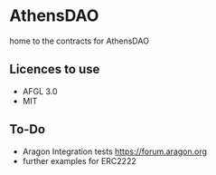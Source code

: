 # AthensDAO
home to the contracts for AthensDAO

## Licences to use

* AFGL 3.0
* MIT


## To-Do
* Aragon Integration tests https://forum.aragon.org 
* further examples for ERC2222
